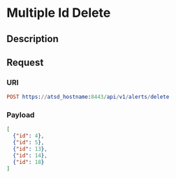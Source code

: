# Multiple Id Delete

## Description

## Request

### URI
```elm
POST https://atsd_hostname:8443/api/v1/alerts/delete
```
### Payload

```json
[
  {"id": 4},
  {"id": 5},
  {"id": 13},
  {"id": 14},
  {"id": 18}
]
```
